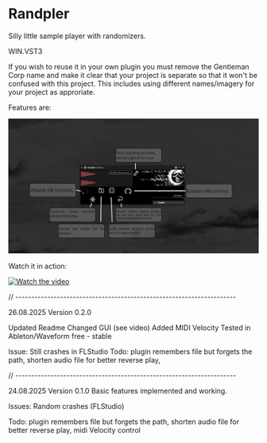 # Randpler
Silly little sample player with randomizers.

WIN.VST3

If you wish to reuse it in your own plugin you must remove the Gentleman Corp name and make it clear that your project is separate so that it won't be confused with this project.
This includes using different names/imagery for your project as approriate.

Features are:

![Alt text](https://github.com/GentlemanCorpse/Randpler/blob/main/Images/Randpler%20overview.PNG?raw=true)

Watch it in action:

[![Watch the video](https://img.youtube.com/vi/1yIj7Jo8JU4/maxresdefault.jpg)](https://youtu.be/1yIj7Jo8JU4)

// ---------------------------------------------------------------------

26.08.2025 Version 0.2.0

Updated Readme
Changed GUI (see video)
Added MIDI Velocity
Tested in Ableton/Waveform free - stable

Issue:
Still crashes in FLStudio
Todo:
plugin remembers file but forgets the path,
shorten audio file for better reverse play,

// ---------------------------------------------------------------------

24.08.2025 Version 0.1.0
Basic features implemented and working.

Issues:
Random crashes (FLStudio)

Todo:
plugin remembers file but forgets the path,
shorten audio file for better reverse play,
midi Velocity control